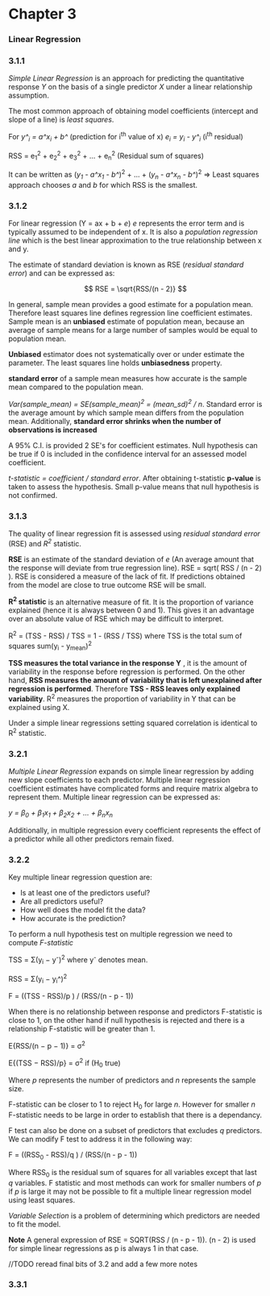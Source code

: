# Chapter 3

### Linear Regression

### 3.1.1

*Simple Linear Regression* is an approach for predicting the quantitative response *Y* on the basis of a single predictor *X* under a linear relationship assumption.

The most common approach of obtaining model coefficients (intercept and slope of a line) is *least squares*.

For *y^<sub>i</sub> = a^x<sub>i</sub> + b^* (prediction for i<sup>th</sup> value of x) *e<sub>i</sub> = y<sub>i</sub> - y^<sub>i</sub>* (i<sup>th</sup> residual)

RSS = e<sub>1</sub><sup>2</sup> + e<sub>2</sub><sup>2</sup> + e<sub>3</sub><sup>2</sup> + ... + e<sub>n</sub><sup>2</sup> (Residual sum of squares)

It can be written as (*y<sub>1</sub> - a^x<sub>1</sub> - b^*)<sup>2</sup> + ... + (*y<sub>n</sub> - a^x<sub>n</sub> - b^*)<sup>2</sup> => Least squares approach chooses *a* and *b* for which RSS is the smallest.

### 3.1.2

For linear regression (Y = ax + b + *e*) *e* represents the error term and is typically assumed to be independent of x. It is also a *population regression line* which is the best linear approximation to the true relationship between x and y.

The estimate of standard deviation is known as RSE (*residual standard error*) and can be expressed as:

$$
RSE = \sqrt{RSS/(n - 2)}
$$

In general, sample mean provides a good estimate for a population mean. Therefore least squares line defines regression line coefficient estimates. Sample mean is an **unbiased** estimate of population mean, because an average of sample means for a large number of samples would be equal to population mean.

**Unbiased** estimator does not systematically over or under estimate the parameter. The least squares line holds **unbiasedness** property.

**standard error** of a sample mean measures how accurate is the sample mean compared to the population mean.

*Var(sample\_mean) = SE(sample\_mean)<sup>2</sup> = (mean\_sd)<sup>2</sup> / n*.
 Standard error is the average amount by which sample mean differs from the population mean. Additionally, **standard error shrinks when the number of observations is increased**
 
A 95% C.I. is provided 2 SE's for coefficient estimates. Null hypothesis can be true if 0 is included in the confidence interval for an assessed model coefficient.

*t-statistic = coefficient / standard error*. After obtaining t-statistic **p-value** is taken to assess the hypothesis. Small p-value means that null hypothesis is not confirmed.

### 3.1.3

The quality of linear regression fit is assessed using *residual standard error* (RSE) and *R<sup>2</sup>* statistic.

**RSE** is an estimate of the standard deviation of *e* (An average amount that the response will deviate from true regression line). RSE = sqrt( RSS / (n - 2) ). RSE is considered a measure of the lack of fit. If predictions obtained from the model are close to true outcome RSE will be small.

**R<sup>2</sup> statistic** is an alternative measure of fit. It is the proportion of variance explained (hence it is always between 0 and 1). This gives it an advantage over an absolute value of RSE which may be difficult to interpret. 

R<sup>2</sup> = (TSS - RSS) / TSS = 1 - (RSS / TSS) where TSS is the total sum of squares sum(y<sub>i</sub> - y<sub>mean</sub>)<sup>2</sup>

**TSS measures the total variance in the response Y** , it is the amount of variability in the response before regression is performed. On the other hand, **RSS measures the amount of variability that is left unexplained after regression is performed**. Therefore **TSS - RSS leaves only explained variability**. R<sup>2</sup> measures the proportion of variability in Y that can be explained using X.

Under a simple linear regressions setting squared correlation is identical to R<sup>2</sup> statistic.

### 3.2.1

*Multiple Linear Regression* expands on simple linear regression by adding new slope coefficients to each predictor. Multiple linear regression coefficient estimates have complicated forms and require matrix algebra to represent them. Multiple linear regression can be expressed as:

*y = β<sub>0</sub> + β<sub>1</sub>x<sub>1</sub> + β<sub>2</sub>x<sub>2</sub> + ... + β<sub>n</sub>x<sub>n</sub>*

Additionally, in multiple regression every coefficient represents the effect of a predictor while all other predictors remain fixed.

### 3.2.2

Key multiple linear regression question are:

* Is at least one of the predictors useful?
* Are all predictors useful?
* How well does the model fit the data?
* How accurate is the prediction?

To perform a null hypothesis test on multiple regression we need to compute *F-statistic*

TSS = Σ(y<sub>i</sub> − y<sup>-</sup>)<sup>2</sup> where y<sup>-</sup> denotes mean.

RSS = Σ(y<sub>i</sub> − y<sub>i</sub>^)<sup>2</sup>

F = ((TSS - RSS)/p ) / (RSS/(n - p - 1))

When there is no relationship between response and predictors F-statistic is close to 1, on the other hand if null hypothesis is rejected and there is a relationship F-statistic will be greater than 1.

E{RSS/(n − p − 1)} = σ<sup>2</sup> 

E{(TSS − RSS)/p} = σ<sup>2</sup> if (H<sub>0</sub> true)

Where *p* represents the number of predictors and *n* represents the sample size.

F-statistic can be closer to 1 to reject H<sub>0</sub> for large *n*. However for smaller *n* F-statistic needs to be large in order to establish that there is a dependancy.

F test can also be done on a subset of predictors that excludes *q* predictors. We can modify F test to address it in the following way:

F = ((RSS<sub>0</sub> - RSS)/q ) / (RSS/(n - p - 1))

Where RSS<sub>0</sub> is the residual sum of squares for all variables except that last *q* variables. F statistic and most methods can work for smaller numbers of *p* if *p* is large it may not be possible to fit a multiple linear regression model using least squares.

*Variable Selection* is a problem of determining which predictors are needed to fit the model.


**Note** A general expression of RSE = SQRT(RSS / (n - p - 1)). (n - 2) is used for simple linear regressions as p is always 1 in that case.

//TODO reread final bits of 3.2 and add a few more notes

### 3.3.1


 
 